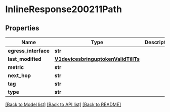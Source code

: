 # InlineResponse200211Path

## Properties
Name | Type | Description | Notes
------------ | ------------- | ------------- | -------------
**egress_interface** | **str** |  | [optional] 
**last_modified** | [**V1devicesbringuptokenValidTillTs**](V1devicesbringuptokenValidTillTs.md) |  | [optional] 
**metric** | **str** |  | [optional] 
**next_hop** | **str** |  | [optional] 
**tag** | **str** |  | [optional] 
**type** | **str** |  | [optional] 

[[Back to Model list]](../README.md#documentation-for-models) [[Back to API list]](../README.md#documentation-for-api-endpoints) [[Back to README]](../README.md)

